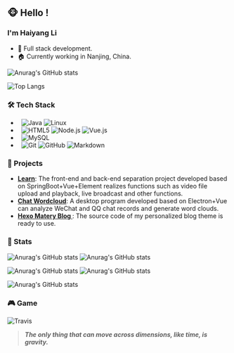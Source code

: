 ## 🐵 Hello !

### I'm Haiyang Li
- 🔨 Full stack development.
- 🏠 Currently working in Nanjing, China.

![Anurag's GitHub stats](https://github-readme-stats.vercel.app/api?username=oceanli2020&show_icons=true&theme=dracula&include_all_commits=true)

![Top Langs](https://github-readme-stats.vercel.app/api/top-langs/?username=oceanli2020&hide=html,ejs,css&&layout=compact)

### 🛠 Tech Stack
- &#160; ![Java](https://img.shields.io/badge/-Java-333333?style=flat&logo=Java&logoColor=007396)
  ![Linux](https://img.shields.io/badge/-Linux-333333?style=flat&logo=Linux&logoColor=FCC624)
- &#160; ![HTML5](https://img.shields.io/badge/-HTML5-333333?style=flat&logo=HTML5)
  ![Node.js](https://img.shields.io/badge/-Node.js-333333?style=flat&logo=node.js)
  ![Vue.js](https://img.shields.io/badge/-VueJS-333333?style=flat&logo=Vue.js)
- &#160; ![MySQL](https://img.shields.io/badge/-MySQL-333333?style=flat&logo=mysql)
- &#160; ![Git](https://img.shields.io/badge/-Git-333333?style=flat&logo=git)
  ![GitHub](https://img.shields.io/badge/-GitHub-333333?style=flat&logo=github)
  ![Markdown](https://img.shields.io/badge/-Markdown-333333?style=flat&logo=markdown)

### 🚀 Projects
- **[Learn](https://github.com/oceanli2020/learn)**: The front-end and back-end separation project developed based on SpringBoot+Vue+Element realizes functions such as video file upload and playback, live broadcast and other functions.
- **[Chat Wordcloud](https://github.com/oceanli2020/chat-wordcloud)**: A desktop program developed based on Electron+Vue can analyze WeChat and QQ chat records and generate word clouds.
- **[Hexo Matery Blog ](https://github.com/oceanli2020/hexo-matery-blog)**: The source code of my personalized blog theme is ready to use.

### 🎈 Stats
![Anurag's GitHub stats](https://stats.justsong.cn/api/zhihu?username=li-hai-yang-73-23)
![Anurag's GitHub stats](https://stats.justsong.cn/api/juejin?id=1478214424737672)

![Anurag's GitHub stats](https://stats.justsong.cn/api/leetcode?username=oceanli2020&cn=true)
![Anurag's GitHub stats](https://stats.justsong.cn/api/csdn?id=qq_42943036)

![Anurag's GitHub stats](https://stats.justsong.cn/api/bilibili/?id=34689867)

### 🎮 Game
![Travis](https://steam-stat.vercel.app/api?profileName=76561198305392933)

> ***The only thing that can move across dimensions, like time, is gravity.***

